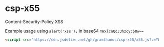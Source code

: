 # csp-x55
Content-Security-Policy XSS

Example usage using `alert('xss');` in base64 `YWxlcnQoJ3hzcycpOw==`
```html
<script src="https://cdn.jsdelivr.net/gh/gramthanos/csp-x55/x55.js?c=YWxlcnQoJ3hzcycp">
```

